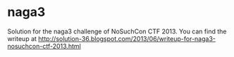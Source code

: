 naga3
=====

Solution for the naga3 challenge of NoSuchCon CTF 2013. You can find the writeup at
http://solution-36.blogspot.com/2013/06/writeup-for-naga3-nosuchcon-ctf-2013.html 
